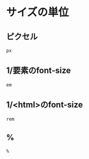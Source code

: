 # サイズの単位

## ピクセル
```px```

## 1/要素のfont-size
```em```

## 1/\<html>のfont-size
```rem```

## %
```%```

